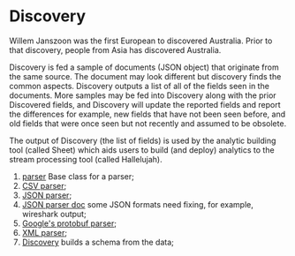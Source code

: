 # Discovery
Willem Janszoon was the first European to discovered Australia. Prior to that discovery, people from Asia has discovered Australia.

Discovery is fed a sample of documents (JSON object) that originate from the same source. The document may look different but discovery finds the common aspects. Discovery outputs a list of all of the fields seen in the documents. More samples may be fed into Discovery along with the prior Discovered fields, and Discovery will update the reported fields and report the differences for example, new fields that have not been seen before, and old fields that were once seen but not recently and assumed to be obsolete.

The output of Discovery (the list of fields) is used by the analytic building tool (called Sheet) which aids users to build (and deploy) analytics to the stream processing tool (called Hallelujah).

1. <a href="discovery/src/parser.py">parser</a> Base class for a parser;
2. <a href="discovery/src/CSVParser.py">CSV parser</a>;
3. <a href="discovery/src/JSONParser.py">JSON parser</a>;
4. <a href="discovery/src/JSONParser.md">JSON parser doc</a> some JSON formats need fixing, for example, wireshark output;
5. <a href="discovery/src/ProtoParser.py">Google's protobuf parser</a>;
6. <a href="discovery/src/XMLParser.py">XML parser</a>;
7. <a href="discovery/src/discovery.py">Discovery</a> builds a schema from the data;
